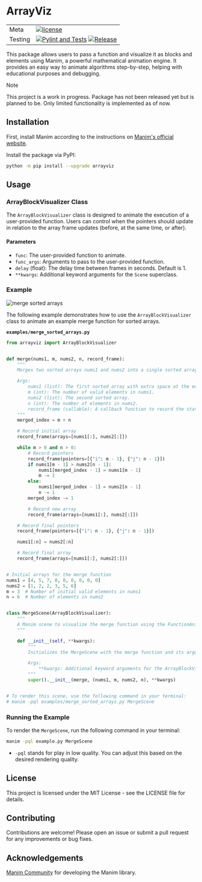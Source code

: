# ArrayViz

<!-- badges: start -->
| | |
| --- | --- |
| Meta | [![license](https://img.shields.io/badge/license-MIT-blue.svg)](https://opensource.org/licenses/MIT) |
| Testing | [![Pylint and Tests](https://github.com/aanas-sayed/arrayviz/actions/workflows/lint_and_test.yaml/badge.svg)](https://github.com/aanas-sayed/arrayviz/actions/workflows/lint_and_test.yaml) [![Release](https://github.com/aanas-sayed/arrayviz/actions/workflows/build_and_release.yaml/badge.svg)](https://github.com/aanas-sayed/arrayviz/actions/workflows/build_and_release.yaml) |

<!-- badges: end -->

This package allows users to pass a function and visualize it as blocks and elements using Manim, a powerful mathematical animation engine. It provides an easy way to animate algorithms step-by-step, helping with educational purposes and debugging.

Note

This project is a work in progress. Package has not been released yet but is planned to be. Only limited functionality is implemented as of now.

## Installation

First, install Manim according to the instructions on [Manim's official website](https://docs.manim.community/en/stable/installation.html).

Install the package via PyPI:

```bash
python -m pip install --upgrade arrayviz
```

## Usage

### ArrayBlockVisualizer Class

The `ArrayBlockVisualizer` class is designed to animate the execution of a user-provided function. Users can control when the pointers should update in relation to the array frame updates (before, at the same time, or after).

#### Parameters

- `func`: The user-provided function to animate.
- `func_args`: Arguments to pass to the user-provided function.
- `delay` (float): The delay time between frames in seconds. Default is 1.
- `**kwargs`: Additional keyword arguments for the `Scene` superclass.

### Example

![merge sorted arrays](https://media.giphy.com/media/v1.Y2lkPTc5MGI3NjExbHdkaTQ0dmNxZ2Zzems0dTRmcGgyMjltNDkwMnB4M2c1eDFnM3hqbyZlcD12MV9pbnRlcm5hbF9naWZfYnlfaWQmY3Q9Zw/16ka9sdzYT5rACNM6O/giphy.gif)

The following example demonstrates how to use the `ArrayBlockVisualizer` class to animate an example merge function for sorted arrays.

**`examples/merge_sorted_arrays.py`**

```python
from arrayviz import ArrayBlockVisualizer


def merge(nums1, m, nums2, n, record_frame):
    """
    Merges two sorted arrays nums1 and nums2 into a single sorted array in place.

    Args:
        nums1 (list): The first sorted array with extra space at the end to hold nums2 elements.
        m (int): The number of valid elements in nums1.
        nums2 (list): The second sorted array.
        n (int): The number of elements in nums2.
        record_frame (callable): A callback function to record the state of arrays and pointers.
    """
    merged_index = m + n

    # Record initial array
    record_frame(arrays=[nums1[:], nums2[:]])

    while m > 0 and n > 0:
        # Record pointers
        record_frame(pointers=[{"i": m - 1}, {"j": n - 1}])
        if nums1[m - 1] > nums2[n - 1]:
            nums1[merged_index - 1] = nums1[m - 1]
            m -= 1
        else:
            nums1[merged_index - 1] = nums2[n - 1]
            n -= 1
        merged_index -= 1

        # Record new array
        record_frame(arrays=[nums1[:], nums2[:]])

    # Record final pointers
    record_frame(pointers=[{"i": n - 1}, {"j": n - 1}])

    nums1[:n] = nums2[:n]

    # Record final array
    record_frame(arrays=[nums1[:], nums2[:]])


# Initial arrays for the merge function
nums1 = [4, 5, 7, 0, 0, 0, 0, 0, 0]
nums2 = [1, 2, 2, 3, 5, 6]
m = 3  # Number of initial valid elements in nums1
n = 6  # Number of elements in nums2


class MergeScene(ArrayBlockVisualizer):
    """
    A Manim scene to visualize the merge function using the FunctionAnimation class.
    """

    def __init__(self, **kwargs):
        """
        Initializes the MergeScene with the merge function and its arguments.

        Args:
            **kwargs: Additional keyword arguments for the ArrayBlockVisualizer superclass.
        """
        super().__init__(merge, (nums1, m, nums2, n), **kwargs)


# To render this scene, use the following command in your terminal:
# manim -pql examples/merge_sorted_arrays.py MergeScene
```

### Running the Example

To render the `MergeScene`, run the following command in your terminal:

```bash
manim -pql example.py MergeScene
```

- `-pql` stands for play in low quality. You can adjust this based on the desired rendering quality.

## License

This project is licensed under the MIT License - see the LICENSE file for details.

## Contributing

Contributions are welcome! Please open an issue or submit a pull request for any improvements or bug fixes.

## Acknowledgements

[Manim Community](https://github.com/ManimCommunity/manim) for developing the Manim library.
